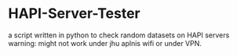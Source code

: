 # HAPI-Server-Tester
a script written in python to check random datasets on HAPI servers
warning: might not work under jhu aplnis wifi or under VPN. 
